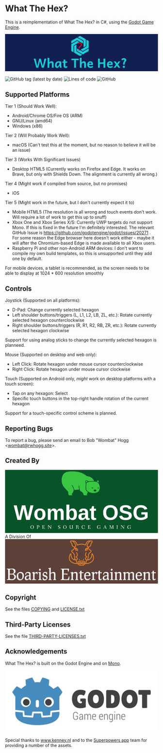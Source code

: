 # What The Hex?

This is a reimplementation of What The Hex? in C#, using the [Godot Game Engine](https://godotengine.org).

![Banner](banner.png)

![GitHub tag (latest by date)](https://img.shields.io/github/v/tag/rwhogg/WhatTheHexModern?style=social)
![Lines of code](https://img.shields.io/tokei/lines/github/rwhogg/WhatTheHexModern?style=social)
![GitHub](https://img.shields.io/github/license/rwhogg/WhatTheHexModern?style=social)

## Supported Platforms

Tier 1 (Should Work Well):

* Android/Chrome OS/Fire OS (ARM)
* GNU/Linux (amd64)
* Windows (x86)

Tier 2 (Will Probably Work Well):

* macOS (Can't test this at the moment, but no reason to believe it will be an issue)

Tier 3 (Works With Significant Issues)

* Desktop HTML5 (Currently works on Firefox and Edge. It works on Brave, but only with Shields Down. The alignment is currently all wrong.)

Tier 4 (Might work if compiled from source, but no promises)

* iOS

Tier 5 (Might work in the future, but I don't currently expect it to)

* Mobile HTML5 (The resolution is all wrong and touch events don't work. Will require a lot of work to get this up to snuff)
* Xbox One and Xbox Series X/S: Currently UWP targets do not support Mono. If this is fixed in the future I'm definitely interested. The relevant GitHub Issue is https://github.com/godotengine/godot/issues/20271 . For some reason the Edge browser here doesn't work either - maybe it will after the Chromium-based Edge is made available to all Xbox users.
* Raspberry Pi and other non-Android ARM devices: I don't want to compile my own build templates, so this is unsupported until they add one by default.

For mobile devices, a tablet is recommended, as the screen needs to be able to display at 1024 * 600 resolution smoothly

## Controls

Joystick (Supported on all platforms):

* D-Pad: Change currently selected hexagon
* Left shoulder buttons/triggers (L, L1, L2, LB, ZL, etc.): Rotate currently selected hexagon counterclockwise
* Right shoulder buttons/triggers (R, R1, R2, RB, ZR, etc.): Rotate currently selected hexagon clockwise

Support for using analog sticks to change the currently selected hexagon is planneed.

Mouse (Supported on desktop and web only):

* Left Click: Rotate hexagon under mouse cursor counterclockwise
* Right Click: Rotate hexagon under mouse cursor clockwise

Touch (Supported on Android only, _might_ work on desktop platforms with a touch screen):

* Tap on any hexagon: Select
* Specific touch buttons in the top-right handle rotation of the current hexagon

Support for a touch-specific control scheme is planned.

## Reporting Bugs

To report a bug, please send an email to Bob "Wombat" Hogg &lt;wombat@rwhogg.site&gt;.

## Created By

![Wombat OSG](wombat-osg.png)
A Division Of
![Boarish Entertainment](boarish-entertainment.png)

## Copyright

See the files [COPYING](COPYING) and [LICENSE.txt](LICENSE.txt)

## Third-Party Licenses

See the file [THIRD-PARTY-LICENSES.txt](project/THIRD-PARTY-LICENSES.txt)

## Acknowledgements

What The Hex? is built on the Godot Engine and on [Mono](https://www.mono-project.com/).

![Godot Logo](godot_logo.svg)

Special thanks to www.kenney.nl and to the [Superpowers app](http://superpowers-html5.com/) team for providing a number of the assets.
